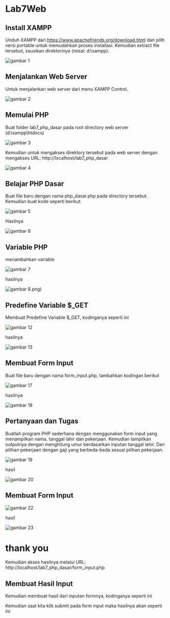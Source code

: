 # Lab7Web
## Install XAMPP
Unduh XAMPP dari https://www.apachefriends.org/download.html dan pilih versi 
portable untuk memudahkan proses installasi. Kemudian extract file tersebut, seusikan 
direktorinya (misal: d:\xampp). 

![gambar 1](screenshot/Screenshot%20(1).png)


## Menjalankan Web Server
Untuk menjalankan web server dari menu XAMPP Control.

![gambar 2](screenshot/Screenshot%20(2).png)



## Memulai PHP
Buat folder lab7_php_dasar pada root directory web server (d:\xampp\htdocs)

![gambar 3](screenshot/Screenshot%20(3).png)

Kemudian untuk mengakses direktory tersebut pada web server dengan mengakses URL: 
http://localhost/lab7_php_dasar

![gambar 4](screenshot(4).png)

## Belajar PHP Dasar
Buat file baru dengan nama php_dasar.php pada directory tersebut. Kemudian buat 
kode seperti berikut.

![gambar 5](screenshot(5).png)

Hasilnya

![gambar 6](screenshot(6).png)

## Variable PHP
menambahkan variable

![gambar 7](screenshot(7).png)

hasilnya

![gambar 8](screenshot8).png)

## Predefine Variable $_GET
Membuat Predefine Variable $_GET, kodinganya seperti ini

![gambar 12](screenshot/(12).png)


hasilnya

![gambar 13](screenshot/Screenshot%20(13).png)


## Membuat Form Input
Buat file baru dengan nama form_input.php, tambahkan kodingan berikut

![gambar 17](screenshot/Screenshot(17).png)


hasilnya

![gambar 18](screenshot/Screenshot%20(18).png)
## Pertanyaan dan Tugas
Buatlah program PHP sederhana dengan menggunakan form input yang menampilkan nama, tanggal lahir dan pekerjaan. Kemudian tampilkan outputnya dengan menghitung umur berdasarkan inputan tanggal lahir. Dan pilihan pekerjaan dengan gaji yang berbeda-beda sesuai pilihan pekerjaan.

![gambar 19](screenshot/Screenshot%20(19).png)

hasil

![gambar 20](screenshot/Screenshot%20(20).png)

## Membuat Form Input

![gambar 22](screenshot/Screenshot%20(22).png)

hasil

![gambar 23](screenshot/Screenshot%20(23).png)


# thank you



Kemudian akses hasilnya melalui URL: http://localhost/lab7_php_dasar/form_input.php


## Membuat Hasil Input
Kemudian membuat hasil dari inputan formnya, kodinganya seperti ini


Kemudian saat kita klik submit pada form input maka hasilnya akan seperti ini

